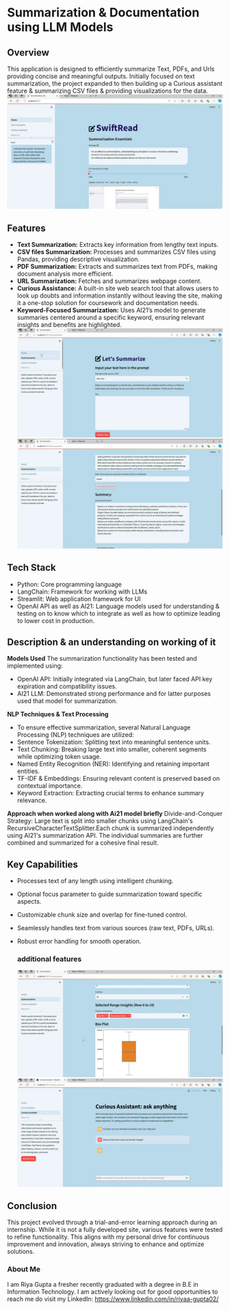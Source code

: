 # Summarization & Documentation using LLM Models

## Overview
This application is designed to efficiently summarize Text, PDFs, and Urls providing concise and meaningful outputs. Initially focused on text summarization, the project expanded to then building up a Curious assistant feature & summarizing CSV files & providing visualizations for the data.
![image alt](https://github.com/RiyaaGupta02/Summ_FinalProj_curr/blob/affaafb5741065b56552ad5c84a4f4a0fb273d2c/WhatsApp%20Image%202025-03-18%20at%2002.20.45.jpeg)

## Features
- **Text Summarization:** Extracts key information from lengthy text inputs.
- **CSV files Summarization:** Processes and summarizes CSV files using Pandas, providing descriptive visualization.
- **PDF Summarization:** Extracts and summarizes text from PDFs, making document analysis more efficient.
- **URL Summarization:** Fetches and summarizes webpage content.
- **Curious Assistance:** A built-in site web search tool that allows users to look up doubts and information instantly without leaving the site, making it a one-stop solution for coursework and documentation needs.
- **Keyword-Focused Summarization:** Uses AI21’s model to generate summaries centered around a specific keyword, ensuring relevant insights and benefits are highlighted.
 ![image alt](https://github.com/RiyaaGupta02/Summ_FinalProj_curr/blob/affaafb5741065b56552ad5c84a4f4a0fb273d2c/Text_Summarize_Proj.jpeg)
 ![image alt](https://github.com/RiyaaGupta02/Summ_FinalProj_curr/blob/affaafb5741065b56552ad5c84a4f4a0fb273d2c/WhatsApp%20Image%202025-03-18%20at%2002.23.52.jpeg)
  
## Tech Stack
- Python: Core programming language
- LangChain: Framework for working with LLMs
- Streamlit: Web application framework for UI
- OpenAI API as well as AI21: Language models used for understanding & testing on to know which to integrate as well as how to optimize leading to lower cost in production. 

## Description & an understanding on working of it

**Models Used**
The summarization functionality has been tested and implemented using:
- OpenAI API: Initially integrated via LangChain, but later faced API key expiration and compatibility issues.
- AI21 LLM: Demonstrated strong performance and for latter purposes used that model for summarization.

**NLP Techniques & Text Processing**
- To ensure effective summarization, several Natural Language Processing (NLP) techniques are utilized:
- Sentence Tokenization: Splitting text into meaningful sentence units.
- Text Chunking: Breaking large text into smaller, coherent segments while optimizing token usage.
- Named Entity Recognition (NER): Identifying and retaining important entities.
- TF-IDF & Embeddings: Ensuring relevant content is preserved based on contextual importance.
- Keyword Extraction: Extracting crucial terms to enhance summary relevance.

**Approach when worked along with Ai21 model briefly**
Divide-and-Conquer Strategy: Large text is split into smaller chunks using LangChain's RecursiveCharacterTextSplitter.Each chunk is summarized independently using AI21's summarization API. The individual summaries are further combined and summarized for a cohesive final result.

## Key Capabilities
- Processes text of any length using intelligent chunking.
- Optional focus parameter to guide summarization toward specific aspects.
- Customizable chunk size and overlap for fine-tuned control.
- Seamlessly handles text from various sources (raw text, PDFs, URLs).
- Robust error handling for smooth operation.

  ### additional features
   ![image alt](https://github.com/RiyaaGupta02/Summ_FinalProj_curr/blob/affaafb5741065b56552ad5c84a4f4a0fb273d2c/WhatsApp%20Image%202025-03-18%20at%2002.24.47.jpeg)
   ![image alt](https://github.com/RiyaaGupta02/Summ_FinalProj_curr/blob/affaafb5741065b56552ad5c84a4f4a0fb273d2c/WhatsApp%20Image%202025-03-18%20at%2002.26.13.jpeg)

 ## Conclusion
  This project evolved through a trial-and-error learning approach during an internship. While it is not a fully developed site, various features were tested to refine functionality. This aligns with my personal drive for continuous improvement and innovation, always striving to enhance and optimize solutions.

  ### About Me
  I am Riya Gupta a fresher recently graduated with a degree in B.E in Information Technology. I am actively looking out for good opportunities to reach me do visit my LinkedIn: https://www.linkedin.com/in/riyaa-gupta02/
  

